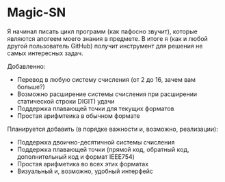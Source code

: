 # Magic-SN
Я начинал писать цикл программ (как пафосно звучит), которые являются апогеем моего знания в предмете. В итоге я (как и любой другой пользователь GitHub) получит инструмент для решения не самых интересных задач.

Добавленно:

- Перевод в любую систему счисления (от 2 до 16, зачем вам больше?)
- Возможно расширение системы счисления при расширении статической строки DIGIT) удачи
- Поддержка плавающей точки для текущих форматов
- Простая арифмтеика в обычном формате

Планируется добавить (в порядке важности и, возможно, реализации):

- Поддержка двоично-десятичной системы счисления
- Поддержка плавающей точки (прямой код, обратный код, дополнительный код и формат IEEE754)
- Простая арифметика во всех этих форматах
- Визуальный и, возможно, удобный интерфейс
